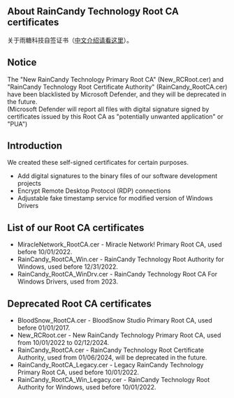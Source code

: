 ## About RainCandy Technology Root CA certificates
关于雨糖科技自签证书（[中文介绍请看这里](http://raincandy.1337.moe/zrootca/)）。

## Notice
The "New RainCandy Technology Primary Root CA" (New_RCRoot.cer) and "RainCandy Technology Root Certificate Authority" (RainCandy_RootCA.cer) have been blacklisted by Microsoft Defender, and they will be deprecated in the future.<br>
(Microsoft Defender will report all files with digital signature signed by certificates issued by this Root CA as "potentially unwanted application" or "PUA")

## Introduction
We created these self-signed certificates for certain purposes.
* Add digital signatures to the binary files of our software development projects
* Encrypt Remote Desktop Protocol (RDP) connections
* Adjustable fake timestamp service for modified version of Windows Drivers

## List of our Root CA certificates
* MiracleNetwork_RootCA.cer - Miracle Network! Primary Root CA, used before 10/01/2022.
* RainCandy_RootCA_Win.cer - RainCandy Technology Root Authority for Windows, used before 12/31/2022.
* RainCandy_RootCA_WinDrv.cer - RainCandy Technology Root CA For Windows Drivers, used from 2023.

## Deprecated Root CA certificates
* BloodSnow_RootCA.cer - BloodSnow Studio Primary Root CA, used before 01/01/2017.
* New_RCRoot.cer - New RainCandy Technology Primary Root CA, used from 10/01/2022 to 02/12/2024.
* RainCandy_RootCA.cer - RainCandy Technology Root Certificate Authority, used from 01/06/2024, will be deprecated in the future.
* RainCandy_RootCA_Legacy.cer - Legacy RainCandy Technology Primary Root CA, used before 10/01/2022.
* RainCandy_RootCA_Win_Legacy.cer - RainCandy Technology Root Authority for Windows, used before 10/01/2022.
